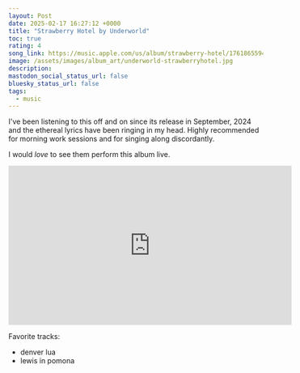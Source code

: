 ```yaml
---
layout: Post
date: 2025-02-17 16:27:12 +0000
title: "Strawberry Hotel by Underworld"
toc: true
rating: 4
song_link: https://music.apple.com/us/album/strawberry-hotel/1761865594
image: /assets/images/album_art/underworld-strawberryhotel.jpg
description: 
mastodon_social_status_url: false
bluesky_status_url: false
tags:
  - music
---
```



I've been listening to this off and on since its release in September, 2024 and the ethereal lyrics have been ringing in my head. Highly recommended for morning work sessions and for singing along discordantly. 

I would _love_ to see them perform this album live.

<iframe width="560" height="315" src="https://www.youtube-nocookie.com/embed/PzczgbCGO8k?si=8G0vq_vKpZExDwMN" title="YouTube video player" frameborder="0" allow="accelerometer; autoplay; clipboard-write; encrypted-media; gyroscope; picture-in-picture; web-share" referrerpolicy="strict-origin-when-cross-origin" allowfullscreen></iframe>

Favorite tracks:
- denver lua
- lewis in pomona
